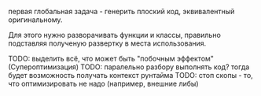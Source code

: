 первая глобальная задача - генерить плоский код, эквивалентный оригинальному.

Для этого нужно разворачивать функции и классы, правильно подставляя
полученую развертку в места использования.

TODO: выделить всё, что может быть "побочным эффектом" (Супероптимизация)
TODO: паралельно разбору выполнять код? тогда будет возможность получать контекст рунтайма
TODO: стоп скопы - то, что оптимизировать не надо (например, внешние либы)
